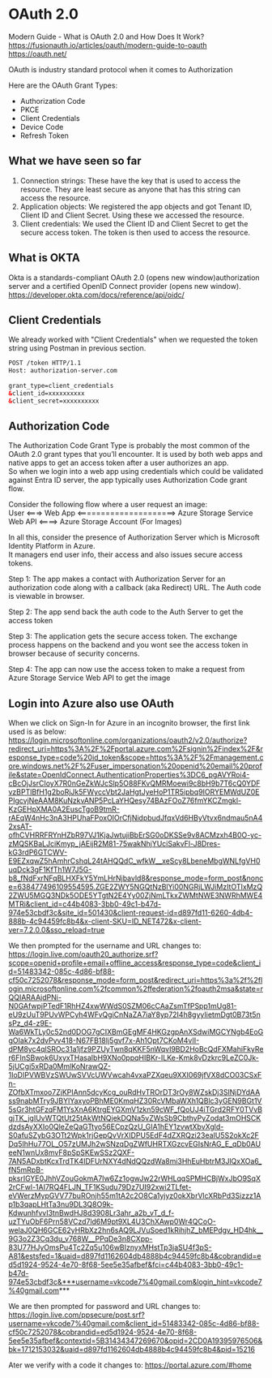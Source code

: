 # OAuth 2.0
Modern Guide - What is OAuth 2.0 and How Does It Work?<br>
https://fusionauth.io/articles/oauth/modern-guide-to-oauth<br>
https://oauth.net/

OAuth is industry standard protocol when it comes to Authorization

Here are the OAuth Grant Types:
- Authorization Code
- PKCE
- Client Credentials
- Device Code
- Refresh Token

## What we have seen so far
1. Connection strings: These have the key that is used to access the resource. They are least secure as anyone that has this string can access the resource.<br>
2. Application objects: We registered the app objects and got Tenant ID, Client ID and Client Secret. Using these we accessed the resource.
3. Client credentials: We used the Client ID and Client Secret to get the secure access token. The token is then used to access the resource.

## What is OKTA
Okta is a standards-compliant OAuth 2.0 (opens new window)authorization server and a certified OpenID Connect provider (opens new window).<br>
https://developer.okta.com/docs/reference/api/oidc/

## Client Credentials
We already worked with "Client Credentials" when we requested the token string using Postman in previous section.

```html
POST /token HTTP/1.1
Host: authorization-server.com
 
grant_type=client_credentials
&client_id=xxxxxxxxxx
&client_secret=xxxxxxxxxx
```

## Authorization Code
The Authorization Code Grant Type is probably the most common of the OAuth 2.0 grant types that you’ll encounter. It is used by both web apps and native apps to get an access token after a user authorizes an app.<br>
So when we login into a web app using credentials which could be validated against Entra ID server, the app typically uses Authorization Code grant flow.

Consider the following flow where a user request an image:<br>
User <===> Web App <=====================> Azure Storage Service Web API <====> Azure Storage Account (For Images)

In all this, consider the presence of Authorization Server which is Microsoft Identity Platform in Azure.<br>
It managers end user info, their access and also issues secure access tokens.<br>

Step 1: The app makes a contact with Authorization Server for an authorization code along with a callback (aka Redirect) URL. The Auth code is viewable in browser.

Step 2: The app send back the auth code to the Auth Server to get the access token

Step 3: The application gets the secure access token. The exchange process happens on the backend and you wont see the access token in browser because of security concerns.

Step 4: The app can now use the access token to make a request from Azure Storage Service Web API to get the image


## Login into Azure also use OAuth
When we click on Sign-In for Azure in an incognito browser, the first link used is as below:
https://login.microsoftonline.com/organizations/oauth2/v2.0/authorize?redirect_uri=https%3A%2F%2Fportal.azure.com%2Fsignin%2Findex%2F&response_type=code%20id_token&scope=https%3A%2F%2Fmanagement.core.windows.net%2F%2Fuser_impersonation%20openid%20email%20profile&state=OpenIdConnect.AuthenticationProperties%3DC6_pgAVYRoi4-cBcOjJsrCIoyX7R0nGeZkWJcSlp5O88FKvQMRMoewi9c8bH9b7T6cQ0YDFvzBPTlBfH1g2boRjJk5FWyccVbt2JaHgtJyeHoP1TR5ipbq9IORYEMWdUZ0EPIgcvjNeAAM8KuNzkvANP5PcLaYHQesy74BAzFOoZ76fmYKCZmgkl-KzGEHpXMA0A2EuscTgoB9tmR-rAEqW4nHc3nA3HPUhaFPoxOIOrCfjNidpbudJfqxVd6HByVtvx6ndmau5nA42xsAT-ofhCVHRRFRYnHZbR97VJ1KjaJwtujiBbErSG0oDKSSe9v8ACMzxh4B0O-yc-zMQSKBaLJciKmyp_jAEijR2M81-75wakNhjYUciSakvFl-J8Dres-kG3rdP6GTCWV-E9EZxqwZ5hAmhrCshqL24tAHQQdC_wfkW__xeScy8LbeneMbgWNLfgVH0uqDck3gF1KfTh1W7J5G-b8_fNdFxrNFqBLHXFkY5YmLHrNjbavld8&response_mode=form_post&nonce=638477496109554595.ZGE2ZWY5NGQtNzBlYi00NGRjLWJiMzItOTIxMzQ2ZWU5MGQ3NDk5ODE5YTgtN2E4Yy00ZjNmLTkxZWMtNWE3NWRhMWE4MTRi&client_id=c44b4083-3bb0-49c1-b47d-974e53cbdf3c&site_id=501430&client-request-id=d897fd11-6260-4db4-888b-4c94459fc8b4&x-client-SKU=ID_NET472&x-client-ver=7.2.0.0&sso_reload=true

We then prompted for the username and URL changes to:
https://login.live.com/oauth20_authorize.srf?scope=openid+profile+email+offline_access&response_type=code&client_id=51483342-085c-4d86-bf88-cf50c7252078&response_mode=form_post&redirect_uri=https%3a%2f%2flogin.microsoftonline.com%2fcommon%2ffederation%2foauth2msa&state=rQQIARAAjdPNi-N0GAfwpjPTedF1RhHZ4xwWWdS0SZM06cCAaZsmTfPSpp1mUg81-eU9zUuT9PUvWPCyh4WFvQgiCnNaZA7iaY8yp72I4h8gyyIietmDgt0B73t5nsPz_d4-z9E-Wa6WkTLy0c52nd0DOG7gCIXBmGEgMF4HKGzgpAnXSdwiMGCYNgb4EoGgOIak7x2dvPvv418-N67FB18Ij5gvf7x-Ah1Opt7CKoM4vII-dPM8yc4qlSROc31a1jfz9PZUyTwn8qKKF5nWqvI9BD2HoBcQdFXMahiFkyRer6FInSBwok6UxyxTHasaIbH9XNo0ppqHIBKr-ILKe-Kmk8vDzkrc9LeZC0Jk-5jUCgi5xRDa0MmlKoNrawQZ-1IoDIPVWBVzSWUwSVVcUWVwcah4vxaPZXqeu9XXI069jfVX8dCO03CSxFn-ZOfbXTmxoo7ZjKPIAnn5dcyKcg_ouRdHvTROrDT3rOy8WZskDj3SlNjDYdAAss9nabMTry9JBYlYaxyoPBhME0KmqHZ30RcVMbaWXh1QBlc3yGEN9BGt1V5sGr3htGFzqFM1YsXnA6KtrgEYGXmV1zkn59cWF_fQoUJ4iTGrd2RFY0TVvBgjTK_jgIUvWTQtUt25tAkWtNQjekDQNa5vZWsSb9CbthyPyZodat3mOHSCKdzdsAyXXIo0QleZeQaGTtyo56ECpzQzU_GIA1hEY1zvwtXbvXgld-S0afuSZybG3OTt2Wpk1rjGepQvVrXIDPU5EdF4dZXRQzi23eaIU5S2okXc2FDq5IhHu77OL_O57zUMJh2wSNzqDgZWfUHRTXGzcvEGIsNrAG_E_qDb0AUeeN1wnUx8mvF8pSpSKEwSSz2QXF-7AN5ADxbtKcxTrdTK4IDFUrNXY4dNdQQzdWa8mi3HhEuHbtrM3JlQxXOa6_fN5mRpB-pksrIGYE0JhhVZouGokmA7Iw6Zz1ogwJw22rWHLqqSPMHCBjWxJbO9SqX2rCFwl-1AI7RQ4FLJN_TF1KSudu79Dz7UI92xwi2TLfet-eVWerzMypGVV77buROnjh55m1tA2c2O8Ca1yjyz0okXbrVlcXRbPd3Sizzz1Ap1b3qapLHtTa3nu9DL3Q8O9k-KdwunhfvvI3tnBwdHJ8d3908Lr3ahr_a2b_vT_d_f-uzTYuObF6Prn58VCzd7ld6M9pt9XL4U3ChXAwp0Wr4QCoO-welaJ0QH6GCE62yHRbXz2hn6sAQ9LJVuSoed1kRihjhZ_bMEPdgv_HD4hk__9G3o2Z3Cq3du_v768W__PPqDe3n8CXpp-83U77HJyOmsPu4Tc2Zq5u106wBIznyxMHstTp3jaSU4f3pS-A81&estsfed=1&uaid=d897fd1162604db4888b4c94459fc8b4&cobrandid=ed5d1924-9524-4e70-8f68-5ee5e35afbef&fci=c44b4083-3bb0-49c1-b47d-974e53cbdf3c&***username=vkcode7%40gmail.com&login_hint=vkcode7%40gmail.com***

We are then prompted for password and URL changes to:
https://login.live.com/ppsecure/post.srf?username=vkcode7%40gmail.com&client_id=51483342-085c-4d86-bf88-cf50c7252078&cobrandid=ed5d1924-9524-4e70-8f68-5ee5e35afbef&contextid=5B31434347269670&opid=2CD0A19395976506&bk=1712153032&uaid=d897fd1162604db4888b4c94459fc8b4&pid=15216

Ater we verify with a code it changes to:
https://portal.azure.com/#home
